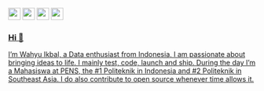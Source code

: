 <p> <a href="https://www.linkedin.com/in/wahyuikbalmaulana"><img src="https://img.shields.io/badge/linkedin-%230077B5.svg?&style=for-the-badge&logo=linkedin&logoColor=white" height=25></a> <a href="https://www.instagram.com/wahyuikbal_m/"><img src="https://img.shields.io/badge/instagram-%23E4405F.svg?&style=for-the-badge&logo=instagram&logoColor=white" height=25></a> <a href="https://medium.com/@wahyuikbal777"><img src="https://img.shields.io/badge/medium-%2312100E.svg?&style=for-the-badge&logo=medium&logoColor=white" height=25></a> <a href="https://www.youtube.com/channel/UCu0ogXOEQjSfMFgqD1v1hfg"><img src="https://img.shields.io/badge/YouTube-FF0000?style=for-the-badge&logo=youtube&logoColor=white" height=25</a> </p>

### Hi 👋

I’m Wahyu Ikbal, a Data enthusiast from Indonesia, I am passionate about bringing ideas to life. I mainly test, code, launch and ship.
During the day I’m a Mahasiswa at PENS, the #1 Politeknik in Indonesia and #2 Politeknik in Southeast Asia.
I do also contribute to open source whenever time allows it.
